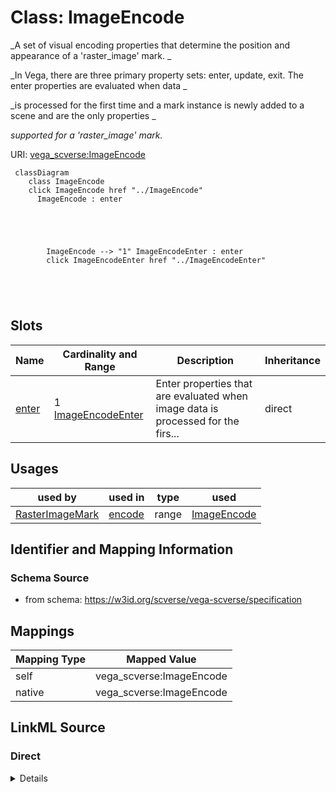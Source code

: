 

# Class: ImageEncode 


_A set of visual encoding properties that determine the position and appearance of a 'raster_image' mark. _

_In Vega, there are three primary property sets: enter, update, exit. The enter properties are evaluated when data _

_is processed for the first time and a mark instance is newly added to a scene and are the only properties _

_supported for a 'raster_image' mark._





URI: [vega_scverse:ImageEncode](https://w3id.org/scverse/vega-scverse/ImageEncode)






```mermaid
 classDiagram
    class ImageEncode
    click ImageEncode href "../ImageEncode"
      ImageEncode : enter
        
          
    
        
        
        ImageEncode --> "1" ImageEncodeEnter : enter
        click ImageEncodeEnter href "../ImageEncodeEnter"
    

        
      
```




<!-- no inheritance hierarchy -->


## Slots

| Name | Cardinality and Range | Description | Inheritance |
| ---  | --- | --- | --- |
| [enter](enter.md) | 1 <br/> [ImageEncodeEnter](ImageEncodeEnter.md) | Enter properties that are evaluated when image data is processed for the firs... | direct |





## Usages

| used by | used in | type | used |
| ---  | --- | --- | --- |
| [RasterImageMark](RasterImageMark.md) | [encode](encode.md) | range | [ImageEncode](ImageEncode.md) |






## Identifier and Mapping Information







### Schema Source


* from schema: https://w3id.org/scverse/vega-scverse/specification




## Mappings

| Mapping Type | Mapped Value |
| ---  | ---  |
| self | vega_scverse:ImageEncode |
| native | vega_scverse:ImageEncode |







## LinkML Source

<!-- TODO: investigate https://stackoverflow.com/questions/37606292/how-to-create-tabbed-code-blocks-in-mkdocs-or-sphinx -->

### Direct

<details>
```yaml
name: ImageEncode
description: "A set of visual encoding properties that determine the position and\
  \ appearance of a 'raster_image' mark. \nIn Vega, there are three primary property\
  \ sets: enter, update, exit. The enter properties are evaluated when data \nis processed\
  \ for the first time and a mark instance is newly added to a scene and are the only\
  \ properties \nsupported for a 'raster_image' mark."
from_schema: https://w3id.org/scverse/vega-scverse/specification
rank: 1000
attributes:
  enter:
    name: enter
    description: "Enter properties that are evaluated when image data is processed\
      \ for the first time and the raster_image mark \nis newly added to a scene."
    from_schema: https://w3id.org/scverse/vega-scverse/encode
    rank: 1000
    domain_of:
    - ImageEncode
    - LabelEncode
    - SymbolEncode
    - PathEncode
    - TextEncode
    - GroupEncode
    range: ImageEncodeEnter
    required: true

```
</details>

### Induced

<details>
```yaml
name: ImageEncode
description: "A set of visual encoding properties that determine the position and\
  \ appearance of a 'raster_image' mark. \nIn Vega, there are three primary property\
  \ sets: enter, update, exit. The enter properties are evaluated when data \nis processed\
  \ for the first time and a mark instance is newly added to a scene and are the only\
  \ properties \nsupported for a 'raster_image' mark."
from_schema: https://w3id.org/scverse/vega-scverse/specification
rank: 1000
attributes:
  enter:
    name: enter
    description: "Enter properties that are evaluated when image data is processed\
      \ for the first time and the raster_image mark \nis newly added to a scene."
    from_schema: https://w3id.org/scverse/vega-scverse/encode
    rank: 1000
    alias: enter
    owner: ImageEncode
    domain_of:
    - ImageEncode
    - LabelEncode
    - SymbolEncode
    - PathEncode
    - TextEncode
    - GroupEncode
    range: ImageEncodeEnter
    required: true

```
</details>